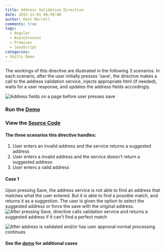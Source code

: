 ```yaml
---
title: Address Validation Directive
date: 2015-11-01 06:50:08
author: Kent Merrell
comments: true
tags: 
  - Angular
  - Asynchronous
  - Promises
  - JavaScript
categories: 
- Skills Demo
---
```


The workings of this directive are illustrated in the following 3 scenarios. In each scenario, after the user initially presses 'save', the directive makes a call to the address validation service, injects appropriate html (if needed), waits for a user response, and updates the address fields accordingly.

 ![Address fields on a page before user presses save](/blog/static/address-validation-directive-1.png )
<!-- more -->

###  Run the [Demo](http://datadoodler.github.io/ts-00-address-suggestion-directive)

###  View the [Source Code](http://github.com/datadoodler/ts-00-address-suggestion-directive)

#### The three scenarios this directive handles:
1. User enters an invalid address and the service returns a suggested address
2. User enters a invalid address and the service doesn't return a suggested address
3. User enters a valid address

#### Case 1
Upon pressing Save, the address service is not able to find an address that matches what the user entered. But it <em>is</em> able to find a <em>possible</em> match, and returns it as a suggestion. The user is given the option to select the suggested address or force the save with the original address.
![After pressing Save, directive calls validation service and returns a suggested address if it can't find a perfect match](/blog/static/address-validation-directive-2.png )
 
 
![After address is validated and/or has user approval normal processing continues](/blog/static/address-validation-directive-3.png )


#### See the [demo](http://datadoodler.github.io/ts-00-address-suggestion-directive) for additional cases


 

